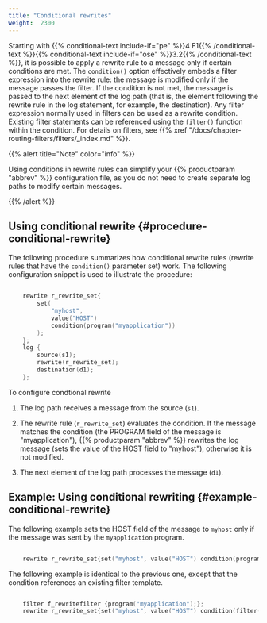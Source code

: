 ```yaml
---
title: "Conditional rewrites"
weight:  2300
---
```

<!-- DISCLAIMER: This file is based on the syslog-ng Open Source Edition documentation https://github.com/balabit/syslog-ng-ose-guides/commit/2f4a52ee61d1ea9ad27cb4f3168b95408fddfdf2 and is used under the terms of The syslog-ng Open Source Edition Documentation License. The file has been modified by Axoflow. -->

Starting with {{% conditional-text include-if="pe" %}}4 F1{{% /conditional-text %}}{{% conditional-text include-if="ose" %}}3.2{{% /conditional-text %}}, it is possible to apply a rewrite rule to a message only if certain conditions are met. The `condition()` option effectively embeds a filter expression into the rewrite rule: the message is modified only if the message passes the filter. If the condition is not met, the message is passed to the next element of the log path (that is, the element following the rewrite rule in the log statement, for example, the destination). Any filter expression normally used in filters can be used as a rewrite condition. Existing filter statements can be referenced using the `filter()` function within the condition. For details on filters, see {{% xref "/docs/chapter-routing-filters/filters/_index.md" %}}.

{{% alert title="Note" color="info" %}}

Using conditions in rewrite rules can simplify your {{% productparam "abbrev" %}} configuration file, as you do not need to create separate log paths to modify certain messages.

{{% /alert %}}


## Using conditional rewrite {#procedure-conditional-rewrite}

The following procedure summarizes how conditional rewrite rules (rewrite rules that have the `condition()` parameter set) work. The following configuration snippet is used to illustrate the procedure:

```c

    rewrite r_rewrite_set{
        set(
            "myhost",
            value("HOST")
            condition(program("myapplication"))
        );
    };
    log {
        source(s1);
        rewrite(r_rewrite_set);
        destination(d1);
    };

```

To configure condtional rewrite

1.  The log path receives a message from the source (`s1`).

2.  The rewrite rule (`r_rewrite_set`) evaluates the condition. If the message matches the condition (the PROGRAM field of the message is "myapplication"), {{% productparam "abbrev" %}} rewrites the log message (sets the value of the HOST field to "myhost"), otherwise it is not modified.

3.  The next element of the log path processes the message (`d1`).


## Example: Using conditional rewriting {#example-conditional-rewrite}

The following example sets the HOST field of the message to `myhost` only if the message was sent by the `myapplication` program.

```c

    rewrite r_rewrite_set{set("myhost", value("HOST") condition(program("myapplication")));};

```

The following example is identical to the previous one, except that the condition references an existing filter template.

```c

    filter f_rewritefilter {program("myapplication");};
    rewrite r_rewrite_set{set("myhost", value("HOST") condition(filter(f_rewritefilter)));};

```


